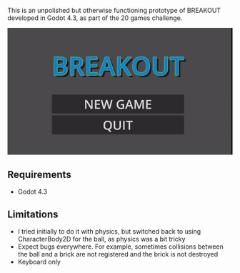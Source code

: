 This is an unpolished but otherwise functioning prototype of BREAKOUT developed in Godot 4.3, as part of the 20 games challenge.

![](assets/breakout.gif)

Requirements
------------
- Godot 4.3

Limitations
---
- I tried initially to do it with physics, but switched back to using CharacterBody2D for the ball, as physics was a bit tricky
- Expect bugs everywhere. For example, sometimes collisions between the ball and a brick are not registered and the brick is not destroyed
- Keyboard only